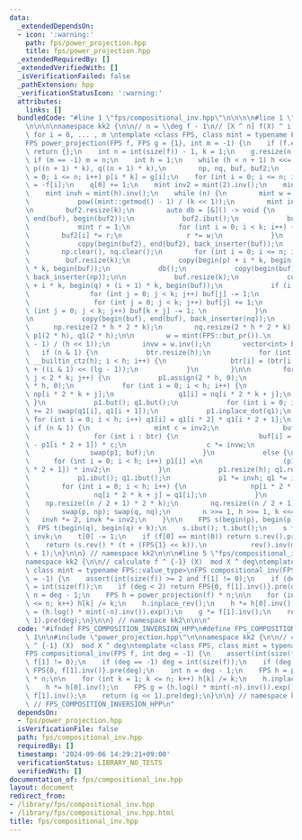 ```yaml
---
data:
  _extendedDependsOn:
  - icon: ':warning:'
    path: fps/power_projection.hpp
    title: fps/power_projection.hpp
  _extendedRequiredBy: []
  _extendedVerifiedWith: []
  _isVerificationFailed: false
  _pathExtension: hpp
  _verificationStatusIcon: ':warning:'
  attributes:
    links: []
  bundledCode: "#line 1 \"fps/compositional_inv.hpp\"\n\n\n\n#line 1 \"fps/power_projection.hpp\"\
    \n\n\n\nnamespace kk2 {\n\n// n = \\deg f - 1\n// [X ^ n] f(X) ^ i g(X)  enumerate\
    \ for i = 0, ... , m \ntemplate <class FPS, class mint = typename FPS::value_type>\n\
    FPS power_projection(FPS f, FPS g = {1}, int m = -1) {\n    if (f.empty() || g.empty())\
    \ return {};\n    int n = int(size(f)) - 1, k = 1;\n    g.resize(n + 1);\n   \
    \ if (m == -1) m = n;\n    int h = 1;\n    while (h < n + 1) h <<= 1;\n    FPS\
    \ p((n + 1) * k), q((n + 1) * k),\n        np, nq, buf, buf2;\n    for (int i\
    \ = 0; i <= n; i++) p[i * k] = g[i];\n    for (int i = 0; i <= n; i++) q[i * k]\
    \ = -f[i];\n    q[0] += 1;\n    mint inv2 = mint(2).inv();\n    mint invk = mint(k).inv();\n\
    \    mint invh = mint(h).inv();\n    while (n) {\n        mint w = mint(FPS::but_pr()).\n\
    \            pow((mint::getmod() - 1) / (k << 1));\n        mint invw = w.inv();\n\
    \n        buf2.resize(k);\n        auto db = [&]() -> void {\n            copy(begin(buf),\
    \ end(buf), begin(buf2));\n            buf2.ibut();\n            buf2 *= invk;\n\
    \            mint r = 1;\n            for (int i = 0; i < k; i++) {\n        \
    \        buf2[i] *= r;\n                r *= w;\n            }\n            buf2.but();\n\
    \            copy(begin(buf2), end(buf2), back_inserter(buf));\n        };\n\n\
    \        np.clear(), nq.clear();\n        for (int i = 0; i <= n; i++) {\n   \
    \         buf.resize(k);\n            copy(begin(p) + i * k, begin(p) + (i + 1)\
    \ * k, begin(buf));\n            db();\n            copy(begin(buf), end(buf),\
    \ back_inserter(np));\n\n            buf.resize(k);\n            copy(begin(q)\
    \ + i * k, begin(q) + (i + 1) * k, begin(buf));\n            if (i == 0) {\n \
    \               for (int j = 0; j < k; j++) buf[j] -= 1;\n                db();\n\
    \                for (int j = 0; j < k; j++) buf[j] += 1;\n                for\
    \ (int j = 0; j < k; j++) buf[k + j] -= 1; \n            }\n            else db();\n\
    \n            copy(begin(buf), end(buf), back_inserter(nq));\n        }\n\n  \
    \      np.resize(2 * h * 2 * k);\n        nq.resize(2 * h * 2 * k);\n        FPS\
    \ p1(2 * h), q1(2 * h);\n\n        w = mint(FPS::but_pr()).\n            pow((mint::getmod()\
    \ - 1) / (h << 1));\n        invw = w.inv();\n        vector<int> btr;\n     \
    \   if (n & 1) {\n            btr.resize(h);\n            for (int i = 0, lg =\
    \ __builtin_ctz(h); i < h; i++) {\n                btr[i] = (btr[i >> 1] >> 1)\
    \ + ((i & 1) << (lg - 1));\n            }\n        }\n\n        for (int j = 0;\
    \ j < 2 * k; j++) {\n            p1.assign(2 * h, 0);\n            q1.assign(2\
    \ * h, 0);\n            for (int i = 0; i < h; i++) {\n                p1[i] =\
    \ np[i * 2 * k + j];\n                q1[i] = nq[i * 2 * k + j];\n           \
    \ }\n            p1.but(); q1.but();\n            for (int i = 0; i < 2 * h; i\
    \ += 2) swap(q1[i], q1[i + 1]);\n            p1.inplace_dot(q1);\n           \
    \ for (int i = 0; i < h; i++) q1[i] = q1[i * 2] * q1[i * 2 + 1];\n           \
    \ if (n & 1) {\n                mint c = inv2;\n                buf.resize(h);\n\
    \                for (int i : btr) {\n                    buf[i] = (p1[i * 2]\
    \ - p1[i * 2 + 1]) * c;\n                    c *= invw;\n                }\n \
    \               swap(p1, buf);\n            }\n            else {\n          \
    \      for (int i = 0; i < h; i++) p1[i] =\n                    (p1[i * 2] + p1[i\
    \ * 2 + 1]) * inv2;\n            }\n            p1.resize(h); q1.resize(h);\n\
    \            p1.ibut(); q1.ibut();\n            p1 *= invh; q1 *= invh;\n    \
    \        for (int i = 0; i < h; i++) {\n                np[i * 2 * k + j] = p1[i];\n\
    \                nq[i * 2 * k + j] = q1[i];\n            }\n        }\n\n    \
    \    np.resize((n / 2 + 1) * 2 * k);\n        nq.resize((n / 2 + 1) * 2 * k);\n\
    \        swap(p, np); swap(q, nq);\n        n >>= 1, h >>= 1, k <<= 1;\n     \
    \   invh *= 2, invk *= inv2;\n    }\n\n    FPS s(begin(p), begin(p) + k);\n  \
    \  FPS t(begin(q), begin(q) + k);\n    s.ibut(); t.ibut();\n    s *= invk; t *=\
    \ invk;\n    t[0] -= 1;\n    if (f[0] == mint(0)) return s.rev().pre(m + 1);\n\
    \    return (s.rev() * (t + (FPS{1} << k)).\n           rev().inv(m + 1)).pre(m\
    \ + 1);\n}\n\n} // namespace kk2\n\n\n#line 5 \"fps/compositional_inv.hpp\"\n\n\
    namespace kk2 {\n\n// calculate f ^ {-1} (X)  mod X ^ deg\ntemplate <class FPS,\
    \ class mint = typename FPS::value_type>\nFPS compositional_inv(FPS f, int deg\
    \ = -1) {\n    assert(int(size(f)) >= 2 and f[1] != 0);\n    if (deg == -1) deg\
    \ = int(size(f));\n    if (deg < 2) return FPS{0, f[1].inv()}.pre(deg);\n    int\
    \ n = deg - 1;\n    FPS h = power_projection(f) * n;\n\n    for (int k = 1; k\
    \ <= n; k++) h[k] /= k;\n    h.inplace_rev();\n    h *= h[0].inv();\n    FPS g\
    \ = (h.log() * mint(-n).inv()).exp();\n    g *= f[1].inv();\n    return (g <<\
    \ 1).pre(deg);\n}\n\n} // namespace kk2\n\n\n"
  code: "#ifndef FPS_COMPOSITION_INVERSION_HPP\n#define FPS_COMPOSITION_INVERSION_HPP\
    \ 1\n\n#include \"power_projection.hpp\"\n\nnamespace kk2 {\n\n// calculate f\
    \ ^ {-1} (X)  mod X ^ deg\ntemplate <class FPS, class mint = typename FPS::value_type>\n\
    FPS compositional_inv(FPS f, int deg = -1) {\n    assert(int(size(f)) >= 2 and\
    \ f[1] != 0);\n    if (deg == -1) deg = int(size(f));\n    if (deg < 2) return\
    \ FPS{0, f[1].inv()}.pre(deg);\n    int n = deg - 1;\n    FPS h = power_projection(f)\
    \ * n;\n\n    for (int k = 1; k <= n; k++) h[k] /= k;\n    h.inplace_rev();\n\
    \    h *= h[0].inv();\n    FPS g = (h.log() * mint(-n).inv()).exp();\n    g *=\
    \ f[1].inv();\n    return (g << 1).pre(deg);\n}\n\n} // namespace kk2\n\n#endif\
    \ // FPS_COMPOSITION_INVERSION_HPP\n"
  dependsOn:
  - fps/power_projection.hpp
  isVerificationFile: false
  path: fps/compositional_inv.hpp
  requiredBy: []
  timestamp: '2024-09-06 14:29:21+09:00'
  verificationStatus: LIBRARY_NO_TESTS
  verifiedWith: []
documentation_of: fps/compositional_inv.hpp
layout: document
redirect_from:
- /library/fps/compositional_inv.hpp
- /library/fps/compositional_inv.hpp.html
title: fps/compositional_inv.hpp
---
```

